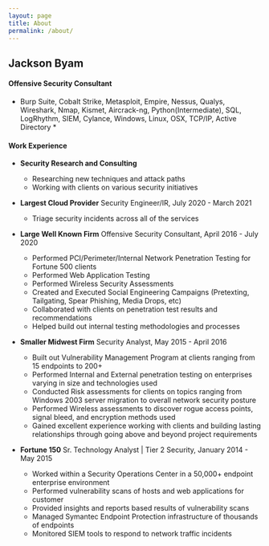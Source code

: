 ```yaml
---
layout: page
title: About
permalink: /about/
---
```


## Jackson Byam

#### Offensive Security Consultant

* Burp Suite, Cobalt Strike, Metasploit, Empire, Nessus, Qualys, Wireshark, Nmap, Kismet, Aircrack-ng, Python(Intermediate), SQL, LogRhythm, SIEM, Cylance, Windows, Linux, OSX, TCP/IP, Active Directory *

#### Work Experience
*   **Security Research and Consulting**
    - Researching new techniques and attack paths
    - Working with clients on various security initiatives

*   **Largest Cloud Provider**
    Security Engineer/IR, July 2020 - March 2021
    - Triage security incidents across all of the services

*   **Large Well Known Firm**
    Offensive Security Consultant, April 2016 - July 2020
    - Performed PCI/Perimeter/Internal Network Penetration Testing for Fortune 500 clients
    - Performed Web Application Testing
    - Performed Wireless Security Assessments
    - Created and Executed Social Engineering Campaigns (Pretexting, Tailgating, Spear
    Phishing, Media Drops, etc)
    - Collaborated with clients on penetration test results and recommendations
    - Helped build out internal testing methodologies and processes
    
*   **Smaller Midwest Firm**
    Security Analyst, May 2015 - April 2016
    - Built out Vulnerability Management Program at clients ranging from 15 endpoints to 200+
    - Performed Internal and External penetration testing on enterprises varying in size and technologies used
    - Conducted Risk assessments for clients on topics ranging from Windows 2003 server migration to overall network security       posture
    - Performed Wireless assessments to discover rogue access points, signal bleed, and encryption methods used
    - Gained excellent experience working with clients and building lasting relationships through going above and beyond project requirements
    
*   **Fortune 150**
    Sr. Technology Analyst | Tier 2 Security, January 2014 - May 2015
    - Worked within a Security Operations Center in a 50,000+ endpoint enterprise environment
    - Performed vulnerability scans of hosts and web applications for customer
    - Provided insights and reports based results of vulnerability scans
    - Managed Symantec Endpoint Protection infrastructure of thousands of endpoints
    - Monitored SIEM tools to respond to network traffic incidents
    

